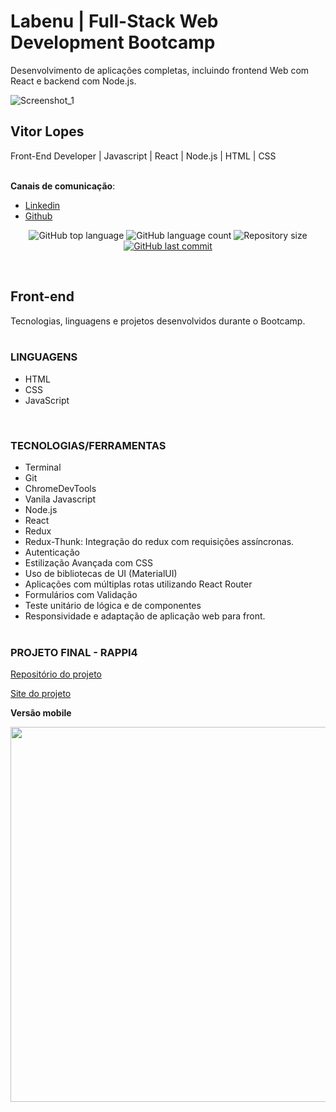 # Labenu | Full-Stack Web Development Bootcamp
Desenvolvimento de aplicações completas, incluindo frontend Web com React e backend com Node.js.

![Screenshot_1](https://user-images.githubusercontent.com/45580434/79641791-06e1c100-8170-11ea-8ecf-b6c889805d55.png)
<br>
  
## Vitor Lopes
Front-End Developer | Javascript | React | Node.js | HTML | CSS
<br><br>

**Canais de comunicação**:
- [Linkedin](https://www.linkedin.com/in/vitor-soares-lopes/)
- [Github](https://github.com/vitor-slopes)

<p align="center">
  <img alt="GitHub top language" src="https://img.shields.io/github/languages/top/future4code/Vitor-Lopes">

  <img alt="GitHub language count" src="https://img.shields.io/github/languages/count/future4code/Vitor-Lopes">

  <img alt="Repository size" src="https://img.shields.io/github/repo-size/future4code/Vitor-Lopes">

  <a href="https://github.com/future4code/Rosana-Rezende/commits/master">
    <img alt="GitHub last commit" src="https://img.shields.io/github/last-commit/future4code/Vitor-Lopes">
  </a>
</p>
<br>

## Front-end
Tecnologias, linguagens e projetos desenvolvidos durante o Bootcamp.
<br><br>

### LINGUAGENS

* HTML
* CSS
* JavaScript
<br>

### TECNOLOGIAS/FERRAMENTAS

* Terminal
* Git
* ChromeDevTools
* Vanila Javascript
* Node.js
* React
* Redux
* Redux-Thunk: Integração do redux com requisições assíncronas.
* Autenticação
* Estilização Avançada com CSS
* Uso de bibliotecas de UI (MaterialUI)
* Aplicações com múltiplas rotas utilizando React Router
* Formulários com Validação
* Teste unitário de lógica e de componentes
* Responsividade e adaptação de aplicação web para front.
<br><br>

### PROJETO FINAL - RAPPI4

[Repositório do projeto](https://github.com/future4code/sagan-rappi4)

[Site do projeto](http://sagan-rappi4.surge.sh/)

**Versão mobile**

<p align="center">
  <img  height='600' src='https://user-images.githubusercontent.com/56808066/83354721-dd9c7f00-a330-11ea-96c0-12b72bd3960b.gif'>
</p>

<br>
